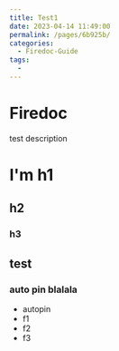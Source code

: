 ```yaml
---
title: Test1
date: 2023-04-14 11:49:00
permalink: /pages/6b925b/
categories:
  - Firedoc-Guide
tags:
  - 
---
```

# Firedoc


test description

# I'm h1
## h2
### h3


## test
### auto pin blalala



- autopin
- f1
- f2
- f3